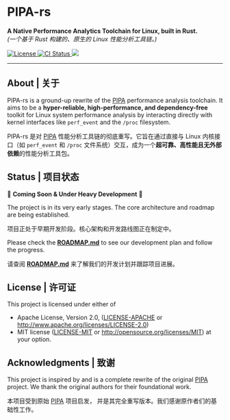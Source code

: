 # PIPA-rs

<p align="left">
  <strong>A Native Performance Analytics Toolchain for Linux, built in Rust.</strong>
  <br>
  <em>(一个基于 Rust 构建的、原生的 Linux 性能分析工具链。)</em>
</p>

<p align="left">
  <a href="https://github.com/cagedbird043/pipa_rs#license--许可证">
    <img src="https://img.shields.io/badge/license-MIT%2FApache--2.0-blue.svg" alt="License">
  </a>
  <a href="https://github.com/cagedbird043/pipa_rs/actions/workflows/ci.yml">
    <img src="https://img.shields.io/github/actions/workflow/status/cagedbird043/pipa_rs/ci.yml?branch=main" alt="CI Status">
  </a>
  <a href="https://codecov.io/github/cagedbird043/pipa_rs" >
 <img src="https://codecov.io/github/cagedbird043/pipa_rs/graph/badge.svg?token=XNIUCC5C55"/>
 </a>
</p>

---

## About | 关于

PIPA-rs is a ground-up rewrite of the [PIPA](https://github.com/ZJU-SPAIL/pipa) performance analysis toolchain. It aims to be a **hyper-reliable, high-performance, and dependency-free** toolkit for Linux system performance analysis by interacting directly with kernel interfaces like `perf_event` and the `/proc` filesystem.

PIPA-rs 是对 [PIPA](https://github.com/ZJU-SPAIL/pipa) 性能分析工具链的彻底重写。它旨在通过直接与 Linux 内核接口（如 `perf_event` 和 `/proc` 文件系统）交互，成为一个**超可靠、高性能且无外部依赖**的性能分析工具包。

## Status | 项目状态

🚧 **Coming Soon & Under Heavy Development** 🚧

The project is in its very early stages. The core architecture and roadmap are being established.

项目正处于早期开发阶段。核心架构和开发路线图正在制定中。

Please check the [**ROADMAP.md**](ROADMAP.md) to see our development plan and follow the progress.

请查阅 [**ROADMAP.md**](ROADMAP.md) 来了解我们的开发计划并跟踪项目进展。

## License | 许可证

This project is licensed under either of

- Apache License, Version 2.0, ([LICENSE-APACHE](LICENSE-APACHE) or http://www.apache.org/licenses/LICENSE-2.0)
- MIT license ([LICENSE-MIT](LICENSE-MIT) or http://opensource.org/licenses/MIT)
  at your option.

## Acknowledgments | 致谢

This project is inspired by and is a complete rewrite of the original
[PIPA](https://github.com/ZJU-SPAIL/pipa) project. We thank the original
authors for their foundational work.

本项目受到原始 [PIPA](https://github.com/ZJU-SPAIL/pipa) 项目启发，
并是其完全重写版本。我们感谢原作者们的基础性工作。
